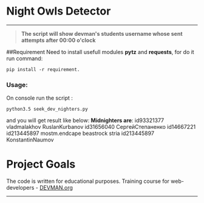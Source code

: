 # Night Owls Detector
____
> **The script will show devman's students username whose sent  attempts after 00:00 o'clock**

##Requirement
Need to install usefull modules **pytz** and **requests**, for do it run command:
```
pip install -r requirement.
```
### Usage:
On console run the script :
```
python3.5 seek_dev_nighters.py
```
and you will get result like below: 
 **Midnighters are**:
 id93321377
 vladmalakhov
 RuslanKurbanov
 id31656040
 СергейСтепаненко
 id14667221
 id213445897
 mostm.endcape
 beastrock
 stria
 id213445897
 KonstantinNaumov
# Project Goals

The code is written for educational purposes. Training course for web-developers - [DEVMAN.org](https://devman.org)
____


